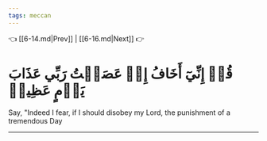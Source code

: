 ```yaml
---
tags: meccan
---
```


👈 [[6-14.md|Prev]] | [[6-16.md|Next]] 👉

# قُلۡ إِنِّيٓ أَخَافُ إِنۡ عَصَيۡتُ رَبِّي عَذَابَ يَوۡمٍ عَظِيمٖ

Say, "Indeed I fear, if I should disobey my Lord, the punishment of a tremendous Day

---

